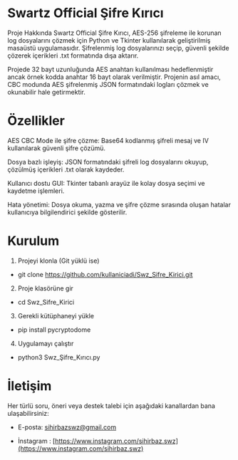 # Swartz Official Şifre Kırıcı
Proje Hakkında
Swartz Official Şifre Kırıcı, AES-256 şifreleme ile korunan log dosyalarını çözmek için Python ve Tkinter kullanılarak geliştirilmiş masaüstü uygulamasıdır. Şifrelenmiş log dosyalarınızı seçip, güvenli şekilde çözerek içerikleri .txt formatında dışa aktarır.

Projede 32 bayt uzunluğunda AES anahtarı kullanılması hedeflenmiştir ancak örnek kodda anahtar 16 bayt olarak verilmiştir. Projenin asıl amacı, CBC modunda AES şifrelenmiş JSON formatındaki logları çözmek ve okunabilir hale getirmektir.

# Özellikler
AES CBC Mode ile şifre çözme: Base64 kodlanmış şifreli mesaj ve IV kullanılarak güvenli şifre çözümü.

Dosya bazlı işleyiş: JSON formatındaki şifreli log dosyalarını okuyup, çözülmüş içerikleri .txt olarak kaydeder.

Kullanıcı dostu GUI: Tkinter tabanlı arayüz ile kolay dosya seçimi ve kaydetme işlemleri.

Hata yönetimi: Dosya okuma, yazma ve şifre çözme sırasında oluşan hatalar kullanıcıya bilgilendirici şekilde gösterilir.



# Kurulum 

1. Projeyi klonla (Git yüklü ise)
  * git clone https://github.com/kullaniciadi/Swz_Sifre_Kirici.git

2. Proje klasörüne gir
  * cd Swz_Sifre_Kirici

3. Gerekli kütüphaneyi yükle
 *  pip install pycryptodome

4. Uygulamayı çalıştır
 *  python3 Swz_Şifre_Kırıcı.py


# İletişim
Her türlü soru, öneri veya destek talebi için aşağıdaki kanallardan bana ulaşabilirsiniz:

* E-posta: sihirbazswz@gmail.com

* İnstagram : [https://www.instagram.com/sihirbaz.swz](https://www.instagram.com/sihirbaz.swz)
